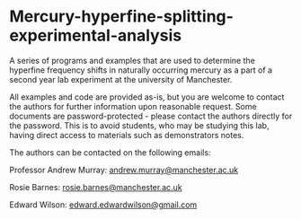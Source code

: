 # Mercury-hyperfine-splitting-experimental-analysis
A series of programs and examples that are used to determine the hyperfine frequency shifts in naturally occurring mercury as a part of a second year lab experiment at the university of Manchester.

All examples and code are provided as-is, but you are welcome to contact the authors for further information upon reasonable request. Some documents are password-protected - please contact the authors directly for the password. This is to avoid students, who may be studying this lab, having direct access to materials such as demonstrators notes. 

The authors can be contacted on the following emails:

Professor Andrew Murray: andrew.murray@manchester.ac.uk

Rosie Barnes: rosie.barnes@manchester.ac.uk

Edward Wilson: edward.edwardwilson@gmail.com

